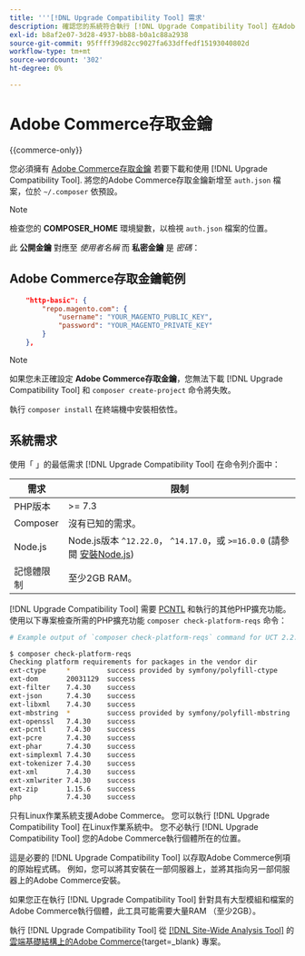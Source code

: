 ```yaml
---
title: '''[!DNL Upgrade Compatibility Tool] 需求'
description: 確認您的系統符合執行 [!DNL Upgrade Compatibility Tool] 在Adobe Commerce專案的命令列介面中。
exl-id: b8af2e07-3d28-4937-bb88-b0a1c88a2938
source-git-commit: 95ffff39d82cc9027fa633dffedf15193040802d
workflow-type: tm+mt
source-wordcount: '302'
ht-degree: 0%

---
```


# Adobe Commerce存取金鑰

{{commerce-only}}

您必須擁有 [Adobe Commerce存取金鑰](https://developer.adobe.com/commerce/marketplace/guides/sellers/profile-information/#access-keys) 若要下載和使用 [!DNL Upgrade Compatibility Tool]. 將您的Adobe Commerce存取金鑰新增至 `auth.json` 檔案，位於 `~/.composer` 依預設。

>[!NOTE]
>
>檢查您的 **COMPOSER_HOME** 環境變數，以檢視 `auth.json` 檔案的位置。

此 **公開金鑰** 對應至 _使用者名稱_ 而 **私密金鑰** 是 _密碼_：

## Adobe Commerce存取金鑰範例

```json
    "http-basic": {
        "repo.magento.com": {
            "username": "YOUR_MAGENTO_PUBLIC_KEY",
            "password": "YOUR_MAGENTO_PRIVATE_KEY"
        }
    },
```

>[!NOTE]
>
> 如果您未正確設定 **Adobe Commerce存取金鑰**，您無法下載 [!DNL Upgrade Compatibility Tool] 和 `composer create-project` 命令將失敗。

執行 `composer install` 在終端機中安裝相依性。

## 系統需求

使用「 」的最低需求 [!DNL Upgrade Compatibility Tool] 在命令列介面中：

| **需求** | **限制** |
|----------------|-----------------|
| PHP版本 | >= 7.3 |
| Composer | 沒有已知的需求。 |
| Node.js | Node.js版本 `^12.22.0`， `^14.17.0`，或 `>=16.0.0` (請參閱 [安裝Node.js](https://nodejs.dev/en/learn/how-to-install-nodejs/)) |
| 記憶體限制 | 至少2GB RAM。 |

[!DNL Upgrade Compatibility Tool] 需要 [PCNTL](https://www.php.net/manual/en/book.pcntl.php) 和執行的其他PHP擴充功能。 使用以下專案檢查所需的PHP擴充功能 `composer check-platform-reqs` 命令：

```bash
# Example output of `composer check-platform-reqs` command for UCT 2.2.6 and PHP 7.4:

$ composer check-platform-reqs
Checking platform requirements for packages in the vendor dir
ext-ctype     *         success provided by symfony/polyfill-ctype
ext-dom       20031129  success
ext-filter    7.4.30    success
ext-json      7.4.30    success
ext-libxml    7.4.30    success
ext-mbstring  *         success provided by symfony/polyfill-mbstring
ext-openssl   7.4.30    success
ext-pcntl     7.4.30    success
ext-pcre      7.4.30    success
ext-phar      7.4.30    success
ext-simplexml 7.4.30    success
ext-tokenizer 7.4.30    success
ext-xml       7.4.30    success
ext-xmlwriter 7.4.30    success
ext-zip       1.15.6    success
php           7.4.30    success
```

只有Linux作業系統支援Adobe Commerce。 您可以執行 [!DNL Upgrade Compatibility Tool] 在Linux作業系統中。 您不必執行 [!DNL Upgrade Compatibility Tool] 您的Adobe Commerce執行個體所在的位置。

這是必要的 [!DNL Upgrade Compatibility Tool] 以存取Adobe Commerce例項的原始程式碼。 例如，您可以將其安裝在一部伺服器上，並將其指向另一部伺服器上的Adobe Commerce安裝。

如果您正在執行 [!DNL Upgrade Compatibility Tool] 針對具有大型模組和檔案的Adobe Commerce執行個體，此工具可能需要大量RAM （至少2GB）。

執行 [!DNL Upgrade Compatibility Tool] 從 [[!DNL Site-Wide Analysis Tool]](https://experienceleague.adobe.com/docs/commerce-operations/upgrade-guide/upgrade-compatibility-tool/use-upgrade-compatibility-tool/integrate-analysis-tool.html) 的 [雲端基礎結構上的Adobe Commerce](https://experienceleague.adobe.com/docs/commerce-cloud-service/user-guide/project/overview.html){target=_blank} 專案。
